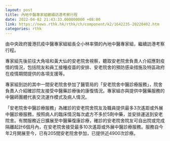 ```yaml
---
layout: post
title: 內地中醫專家組繼續訪港考察行程
date: 2022-04-02 21:43:33.000000000 +08:00
link: https://news.rthk.hk/rthk/ch/component/k2/1642235-20220402.htm
categories: rthk
---
```


由中央政府援港抗疫中醫專家組組長仝小林率領的內地中醫專家組，繼續訪港考察行程。
 
專家組先後前往大角咀和黃大仙的安老院舍視察，聽取安老院舍負責人介紹應對疫情的情況，包括院友和員工接種疫苗的安排、安老院舍的預防感染措施及特區政府在疫情期間提供的各項支援等。
 
專家組到訪的其中一間安老院舍參加了醫管局的「安老院舍中醫診療服務」，院舍負責人介紹確診院友接受中醫藥診療後的康復情況。專家組亦與提供中醫藥服務的中醫師團體代表交流運作模式及病人情況。　

「安老院舍中醫診療服務」為確診的安老院舍院友及職員提供最多3次遙距或外展中醫診療服務，按照病人的臨床情況每次處方不多於5劑中藥，並安排運送到安老院舍。有關服務近日擴展至中醫藥復康診療，確診的安老院舍院友可自出院或完成隔離起計6個月內，在安老院舍接受最多10次遙距或外展中醫診療服務。服務自今年2月開展至今，已有205間安老院舍參加，已提供近4900次診療。
